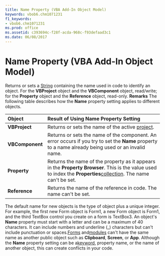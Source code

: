 ```yaml
---
title: Name Property (VBA Add-In Object Model)
keywords: vbob6.chm1071231
f1_keywords:
- vbob6.chm1071231
ms.prod: office
ms.assetid: c393694c-f28f-acda-968c-f93defaad3c1
ms.date: 06/08/2017
---
```



# Name Property (VBA Add-In Object Model)



Returns or sets a [String](vbe-glossary.md) containing the name used in code to identify an object. For the **VBProject** object and the **VBComponent** object, read/write; for the **Property** object and the **Reference** object, read-only.
 **Remarks**
The following table describes how the **Name** property setting applies to different objects.


|**Object**|**Result of Using Name Property Setting**|
|:-----|:-----|
|**VBProject**|Returns or sets the name of the active [project](vbe-glossary.md).|
|**VBComponent**|Returns or sets the name of the component. An error occurs if you try to set the **Name** property to a name already being used or an invalid name.|
|**Property**|Returns the name of the property as it appears in the **Property Browser**. This is the value used to index the **Properties**[collection](vbe-glossary.md). The name can't be set.|
|**Reference**|Returns the name of the reference in code. The name can't be set.|
The default name for new objects is the type of object plus a unique integer. For example, the first new Form object is Form1, a new Form object is Form1, and the third TextBox control you create on a form is TextBox3.
An object's **Name** property must start with a letter and can be a maximum of 40 characters. It can include numbers and underline (_) characters but can't include punctuation or spaces.[Forms](vbe-glossary.md) and[modules](vbe-glossary.md) can't have the same name as another public object such as **Clipboard**, **Screen**, or **App**. Although the **Name** property setting can be a[keyword](vbe-glossary.md), property name, or the name of another object, this can create conflicts in your code.

